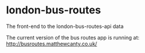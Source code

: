 london-bus-routes
=================

The front-end to the london-bus-routes-api data

The current version of the bus routes app is running at: http://busroutes.matthewcanty.co.uk/
